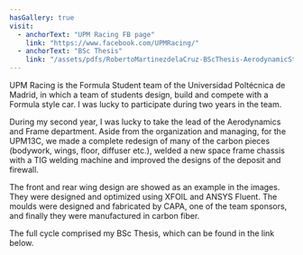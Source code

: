 ```yaml
---
hasGallery: true
visit:
  - anchorText: "UPM Racing FB page"
    link: "https://www.facebook.com/UPMRacing/"
  - anchorText: "BSc Thesis"
    link: "/assets/pdfs/RobertoMartinezdelaCruz-BScThesis-AerodynamicStudyofFormulaSAEWingPackage.pdf"
---
```


UPM Racing is the Formula Student team of the Universidad Poltécnica de Madrid, in which a team of students design, build
and compete with a Formula style car. I was lucky to participate during two years in the team.

During my second year, I was lucky to take the lead of the Aerodynamics and Frame department. 
Aside from the organization and managing, for the UPM13C, we made a complete redesign of many of the carbon pieces
(bodywork, wings, floor, diffuser etc.), welded a new space frame chassis with a TIG welding machine and improved 
the designs of the deposit and firewall. 

The front and rear wing design are showed as an example in the images. They were designed and optimized using XFOIL and 
ANSYS Fluent. The moulds were designed and fabricated by CAPA, one of the team sponsors, and finally they were manufactured
in carbon fiber. 

The full cycle comprised my BSc Thesis, which can be found in the link below. 